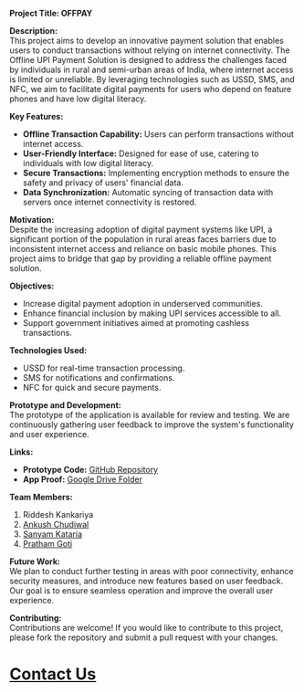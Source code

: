 
**Project Title: OFFPAY**

**Description:**  
This project aims to develop an innovative payment solution that enables users to conduct transactions without relying on internet connectivity. The Offline UPI Payment Solution is designed to address the challenges faced by individuals in rural and semi-urban areas of India, where internet access is limited or unreliable. By leveraging technologies such as USSD, SMS, and NFC, we aim to facilitate digital payments for users who depend on feature phones and have low digital literacy.

**Key Features:**  
- **Offline Transaction Capability:** Users can perform transactions without internet access.  
- **User-Friendly Interface:** Designed for ease of use, catering to individuals with low digital literacy.  
- **Secure Transactions:** Implementing encryption methods to ensure the safety and privacy of users' financial data.  
- **Data Synchronization:** Automatic syncing of transaction data with servers once internet connectivity is restored.  

**Motivation:**  
Despite the increasing adoption of digital payment systems like UPI, a significant portion of the population in rural areas faces barriers due to inconsistent internet access and reliance on basic mobile phones. This project aims to bridge that gap by providing a reliable offline payment solution.

**Objectives:**  
- Increase digital payment adoption in underserved communities.  
- Enhance financial inclusion by making UPI services accessible to all.  
- Support government initiatives aimed at promoting cashless transactions.

**Technologies Used:**  
- USSD for real-time transaction processing.  
- SMS for notifications and confirmations.  
- NFC for quick and secure payments.

**Prototype and Development:**  
The prototype of the application is available for review and testing. We are continuously gathering user feedback to improve the system's functionality and user experience.

**Links:**  
- **Prototype Code:** [GitHub Repository](https://github.com/Riddesh12/OFFPAY)  
- **App Proof:** [Google Drive Folder](https://drive.google.com/drive/folders/1OapWq3YGWxEJurp78pZQhSzwZ5Kfb2fD?usp=sharing)  

**Team Members:**  
1. Riddesh Kankariya  
2. [Ankush Chudiwal](https://github.com/Ankush1oo8)  
3. [Sanyam Kataria](https://github.com/Sanyamj894)
4. [Pratham Goti](https://github.com/pratham-jain01)  

**Future Work:**  
We plan to conduct further testing in areas with poor connectivity, enhance security measures, and introduce new features based on user feedback. Our goal is to ensure seamless operation and improve the overall user experience.

**Contributing:**  
Contributions are welcome! If you would like to contribute to this project, please fork the repository and submit a pull request with your changes.

# [Contact Us](https://riddesh12.github.io/OFFPAY-contact-us-page/)  

